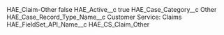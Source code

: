 <?xml version="1.0" encoding="UTF-8"?>
<CustomMetadata xmlns="http://soap.sforce.com/2006/04/metadata" xmlns:xsi="http://www.w3.org/2001/XMLSchema-instance" xmlns:xsd="http://www.w3.org/2001/XMLSchema">
    <label>HAE_Claim-Other</label>
    <protected>false</protected>
    <values>
        <field>HAE_Active__c</field>
        <value xsi:type="xsd:boolean">true</value>
    </values>
    <values>
        <field>HAE_Case_Category__c</field>
        <value xsi:type="xsd:string">Other</value>
    </values>
    <values>
        <field>HAE_Case_Record_Type_Name__c</field>
        <value xsi:type="xsd:string">Customer Service: Claims</value>
    </values>
    <values>
        <field>HAE_FieldSet_API_Name__c</field>
        <value xsi:type="xsd:string">HAE_CS_Claim_Other</value>
    </values>
</CustomMetadata>
